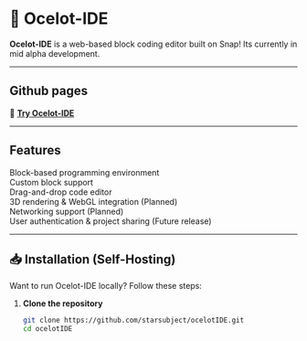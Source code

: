 # 🐆 Ocelot-IDE

**Ocelot-IDE** is a web-based block coding editor built on Snap! Its currently in mid alpha development.

---

## Github pages
🔗 **[Try Ocelot-IDE](https://starsubject.github.io/ocelotIDE/)**

---

## Features
Block-based programming environment  
Custom block support  
Drag-and-drop code editor  
3D rendering & WebGL integration (Planned)  
Networking support (Planned)  
User authentication & project sharing (Future release)  

---

## 📥 Installation (Self-Hosting)
Want to run Ocelot-IDE locally? Follow these steps:

1. **Clone the repository**
   ```sh
   git clone https://github.com/starsubject/ocelotIDE.git
   cd ocelotIDE